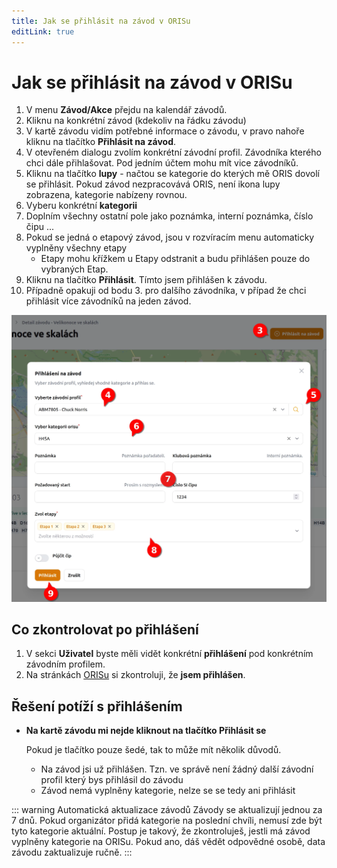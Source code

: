 ```yaml
---
title: Jak se přihlásit na závod v ORISu
editLink: true
---
```


# Jak se přihlásit na závod v ORISu <Badge type="info" text="ČLEN" />

1. V menu **Závod/Akce** přejdu na kalendář závodů.
2. Kliknu na konkrétní závod (kdekoliv na řádku závodu)
3. V kartě závodu vidím potřebné informace o závodu, v pravo nahoře kliknu na tlačítko **Přihlásit na závod**.
4. V otevřeném dialogu zvolím konkrétní závodní profil. Závodníka kterého chci dále přihlašovat. Pod jedním účtem mohu mít vice závodníků.
5. Kliknu na tlačítko **lupy** - načtou se kategorie do kterých mě ORIS dovolí se přihlásit. Pokud závod nezpracovává ORIS, není ikona lupy zobrazena, kategorie nabízeny rovnou.
6. Vyberu konkrétní **kategorii**
7. Doplním všechny ostatní pole jako poznámka, interní poznámka,  číslo čipu ...
8. Pokud se jedná o etapový závod, jsou v rozvíracím menu automaticky vyplněny všechny etapy
    - Etapy mohu křížkem u Etapy odstranit a budu přihlášen pouze do vybraných Etap.
8. Kliknu na tlačítko **Přihlásit**. Tímto jsem přihlášen k závodu.
9. Případně opakuji od bodu 3. pro dalšího závodníka, v případ že chci přihlásit více závodníků na jeden závod.

![System create entry](system-create_entry.webp)

## Co zkontrolovat po přihlášení

1. V sekci **Uživatel** byste měli vidět konkrétní **přihlášení** pod konkrétním závodním profilem.
2. Na stránkách [ORISu](https://oris.orientacnisporty.cz/) si zkontroluji, že **jsem přihlášen**.

## Řešení potíží s přihlášením

- **Na kartě závodu mi nejde kliknout na tlačítko Přihlásit se**

  Pokud je tlačítko pouze šedé, tak to může mít několik důvodů.
  
    - Na závod jsi už přihlášen. Tzn. ve správě není žádný další závodní profil který bys přihlásil do závodu
    - Závod nemá vyplněny kategorie, nelze se se tedy ani přihlásit

::: warning Automatická aktualizace závodů
Závody se aktualizují jednou za 7 dnů. Pokud organizátor přidá kategorie na poslední chvíli, nemusí zde být tyto kategorie aktuální.
Postup je takový, že zkontroluješ, jestli má závod vyplněny kategorie na ORISu. Pokud ano, dáš vědět odpovědné osobě,
data závodu zaktualizuje ručně.
:::